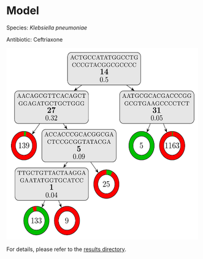 
# Model

Species: *Klebsiella pneumoniae*

Antibiotic: Ceftriaxone

<a href="./model.pdf"><img src="./model.png" width=500 height=500 /></a>

For details, please refer to the [results directory](../../../../../results/cart_b/klebsiella%20pneumoniae/ceftriaxone/repeat_6/).

